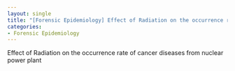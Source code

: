 ```yaml
---
layout: single
title: "[Forensic Epidemiology] Effect of Radiation on the occurrence rate of cancer diseases from nuclear power plants"
categories:
- Forensic Epidemiology
---
```



Effect of Radiation on the occurrence rate of cancer diseases from nuclear power plant